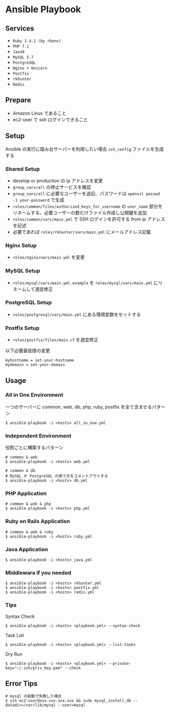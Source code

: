 # Ansible Playbook

## Services
- `Ruby 2.4.1 (by rbenv)`
- `PHP 7.1`
- `Java9`
- `MySQL 5.7`
- `PostgreSQL`
- `Nginx + Unicorn`
- `Postfix`
- `rkhunter`
- `Redis`

## Prepare
- Amazon Linux であること
- ec2-user で ssh ログインできること

## Setup
Ansible の実行に踏み台サーバーを利用したい場合 `ssh_config` ファイルを生成する

### Shared Setup
- develop or production の ip アドレスを変更
- `group_vars/all` の停止サービスを確認
- `group_vars/all` に必要なユーザーを追記、パスワードは `openssl passwd -1 your-password` で生成
- `roles/common/files/authorized_keys_for_username` の `user_name` 部分をリネームする、必要ユーザーの数だけファイル作成し公開鍵を追加
- `roles/common/vars/main.yml` で SSH ログインを許可する from ip アドレスを記述
- 必要であれば `roles/rkhunter/vars/main.yml` にメールアドレス記載

### Nginx Setup
- `roles/nginx/vars/main.yml` を変更

### MySQL Setup
- `roles/mysql/vars/main.yml.example` を `roles/mysql/vars/main.yml` にリネームして適宜修正

### PostgreSQL Setup
- `roles/postgresql/vars/main.yml` にある環境変数をセットする

### Postfix Setup
- `roles/postfix/files/main.cf` を適宜修正

以下必要最低限の変更

```
myhostname = set-your-hostname
mydomain = set-your-domain
```

## Usage

### All in One Environment

一つのサーバーに common, web, db, php, ruby, postfix を全て含ませるパターン

    $ ansible-playbook -i <hosts> all_in_one.yml

### Independent Environment

役割ごとに構築するパターン

    # common & web
    $ ansible-playbook -i <hosts> web.yml

    # common & db
    # MySQL か PostgreSQL の使う方をコメントアウトする
    $ ansible-playbook -i <hosts> db.yml

### PHP Application

    # common & web & php
    $ ansible-playbook -i <hosts> php.yml

### Ruby on Rails Application

    # common & web & ruby
    $ ansible-playbook -i <hosts> ruby.yml

### Java Application

    $ ansible-playbook -i <hosts> java.yml

### Middlewara if you needed

    $ ansible-playbook -i <hosts> rkhunter.yml
    $ ansible-playbook -i <hosts> postfix.yml
    $ ansible-playbook -i <hosts> redis.yml

### Tips

Syntax Check

    $ ansible-playbook -i <hosts> <playbook.yml> --syntax-check

Task List

    $ ansible-playbook -i <hosts> <playbook.yml> --list-tasks

Dry Run

    $ ansible-playbook -i <hosts> <playbook.yml> --private-key="~/.ssh/priv_key.pem" --check

## Error Tips

    # mysql の起動で失敗した場合
    $ ssh ec2-user@xxx.xxx.xxx.xxx && sudo mysql_install_db --datadir=/var/lib/mysql --user=mysql
